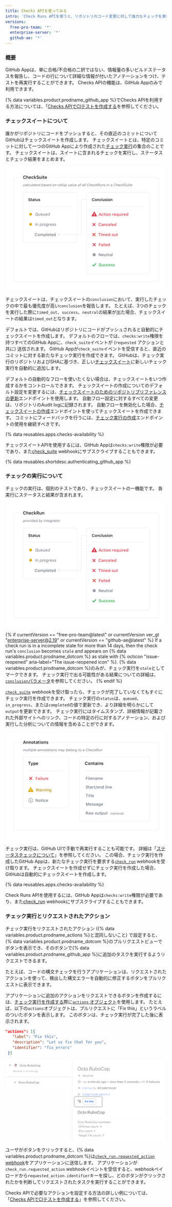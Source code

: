 ```yaml
---
title: Checks APIを使ってみる
intro: 'Check Runs APIを使うと、リポジトリのコード変更に対して強力なチェックを実行するGitHub Appを構築できます。 継続的インテグレーション、コードの構文チェック、コードのスキャンサービスを実行し、コミットについて詳細なフィードバックを行うアプリを作成できます。'
versions:
  free-pro-team: '*'
  enterprise-server: '*'
  github-ae: '*'
---
```


### 概要

GitHub Appは、単に合格/不合格の二択ではない、情報量の多いビルドステータスを報告し、コードの行について詳細な情報が付いたアノテーションをつけ、テストを再実行することができます。 Checks APIの機能は、GitHub Appのみで利用できます。

{% data variables.product.prodname_github_app %}でChecks APIを利用する方法については、「[Checks APIでCIテストを作成する](/apps/quickstart-guides/creating-ci-tests-with-the-checks-api/)を参照してください。

### チェックスイートについて

誰かがリポジトリにコードをプッシュすると、その直近のコミットについてGitHubはチェックスイートを作成します。 チェックスイートとは、特定のコミットに対して一つのGitHub Appにより作成された[チェック実行](/rest/reference/checks#check-runs)の集合のことです。 チェックスイートは、スイートに含まれるチェックを実行し、ステータスとチェック結果をまとめます。

![チェックスイートのワークフロー](/assets/images/check_suites.png)

チェックスイートは、チェックスイートの`conclusion`において、実行したチェックの中で最も優先度が高い`conclusion`を報告します。 たとえば、3つのチェックを実行した際に`timed_out`、`success`、`neutral`の結果が出た場合、チェックスイートの結果は`timed_out`となります。

デフォルトでは、GitHubはリポジトリにコードがプッシュされると自動的にチェックスイートを作成します。 デフォルトのフローでは、`checks:write`権限を持つすべてのGitHub Appに、`check_suite`イベントが (`requested` アクションと共に) 送信されます。 GitHub Appが`check_suite`イベントを受信すると、直近のコミットに対する新たなチェック実行を作成できます。 GitHubは、チェック実行のリポジトリおよびSHAに基づき、正しい[チェックスイート](/rest/reference/checks#check-suites)に新しいチェック実行を自動的に追加します。

デフォルトの自動的なフローを使いたくない場合は、チェックスイートをいつ作成するかをコントロールできます。 チェックスイートの作成についてのデフォルト設定を変更するには、[チェックスイートのためのリポジトリプリファレンスの更新](/rest/reference/checks#update-repository-preferences-for-check-suites)エンドポイントを使用します。 自動フロー設定に対するすべての変更は、リポジトリのAudit logに記録されます。 自動フローを無効化した場合、[チェックスイートの作成](/rest/reference/checks#create-a-check-suite)エンドポイントを使ってチェックスイートを作成できます。 コミットにフィードバックを行うには、[チェック実行の作成](/rest/reference/checks#create-a-check-run)エンドポイントの使用を継続すべきです。

{% data reusables.apps.checks-availability %}

チェックスイートAPIを使用するには、GitHub Appは`checks:write`権限が必要であり、また[check_suite](/webhooks/event-payloads/#check_suite) webhookにサブスクライブすることもできます。

{% data reusables.shortdesc.authenticating_github_app %}

### チェックの実行について

チェックの実行は、個別のテストであり、チェックスイートの一機能です。 各実行にステータスと結果が含まれます。

![チェック実行のワークフロー](/assets/images/check_runs.png)

{% if currentVersion == "free-pro-team@latest" or currentVersion ver_gt "enterprise-server@2.19" or currentVersion == "github-ae@latest" %}
If a check run is in a incomplete state for more than 14 days, then the check run's `conclusion` becomes `stale` and appears on
{% data variables.product.prodname_dotcom %} as stale with {% octicon "issue-reopened" aria-label="The issue-reopened icon" %}. {% data variables.product.prodname_dotcom %}のみが、チェック実行を`stale`としてマークできます。 チェック実行で出る可能性がある結果についての詳細は、 [`conclusion`パラメータ](/rest/reference/checks#create-a-check-run--parameters)を参照してください。
{% endif %}

[`check_suite`](/webhooks/event-payloads/#check_suite) webhookを受け取ったら、チェックが完了していなくてもすぐにチェック実行を作成できます。 チェック実行の`status`は、`queued`、`in_progress`、または`completed`の値で更新でき、より詳細を明らかにして`output`を更新できます。 チェック実行にはタイムスタンプ、詳細情報が記載された外部サイトへのリンク、コードの特定の行に対するアノテーション、および実行した分析についての情報を含めることができます。

![チェック実行のアノテーション](/assets/images/check_run_annotations.png)

チェック実行は、GitHub UIで手動で再実行することも可能です。 詳細は「[ステータスチェックについて](/articles/about-status-checks#checks)」を参照してください。 この場合、チェック実行を作成したGitHub Appは、新たなチェック実行を要求する[`check_run`](/webhooks/event-payloads/#check_run) webhookを受け取ります。 チェックスイートを作成せずにチェック実行を作成した場合、GitHubは自動的にチェックスイートを作成します。

{% data reusables.apps.checks-availability %}

Check Runs APIを使用するには、GitHub Appは`checks:write`権限が必要であり、また[check_run](/webhooks/event-payloads#check_run) webhookにサブスクライブすることもできます。

### チェック実行とリクエストされたアクション

チェック実行をリクエストされたアクション ({% data variables.product.prodname_actions %}と混同しないこと) で設定すると、 {% data variables.product.prodname_dotcom %}のプルリクエストビューでボタンを表示でき、そのボタンで{% data variables.product.prodname_github_app %}に追加のタスクを実行するようリクエストできるます。

たとえば、コードの構文チェックを行うアプリケーションは、リクエストされたアクションを使って、検出した構文エラーを自動的に修正するボタンをプルリクエストに表示できます。

アプリケーションに追加のアクションをリクエストできるボタンを作成するには、[チェック実行を作成する](/rest/reference/checks/#create-a-check-run)際に[`actions` オブジェクト](/rest/reference/checks#create-a-check-run--parameters)を使用します。 たとえば、以下の`actions`オブジェクトは、プルリクエストに「Fix this」というラベルのついたボタンを表示します。 このボタンは、チェック実行が完了した後に表示されます。

   ```json
  "actions": [{
      "label": "Fix this",
      "description": "Let us fix that for you",
      "identifier": "fix_errors"
    }]
  ```

  ![チェック実行のリクエストされたアクションのボタン](/assets/images/github-apps/github_apps_checks_fix_this_button.png)

ユーザがボタンをクリックすると、{% data variables.product.prodname_dotcom %}は[`check_run.requested_action` webhook](/webhooks/event-payloads/#check_run)をアプリケーションに送信します。 アプリケーションが`check_run.requested_action` webhookイベントを受信すると、webhookペイロードから`requested_action.identifier`キーを探し、どのボタンがクリックされたかを判断してリクエストされたタスクを実行することができます。

Checks APIで必要なアクションを設定する方法の詳しい例については、「[Checks APIでCIテストを作成する](/apps/quickstart-guides/creating-ci-tests-with-the-checks-api/#part-2-creating-the-octo-rubocop-ci-test)」を参照してください。
